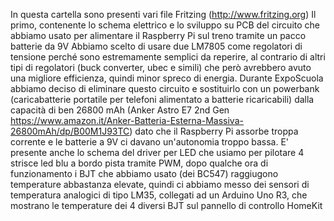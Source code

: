In questa cartella sono presenti vari file Fritzing (http://www.fritzing.org)
Il primo, contenente lo schema elettrico e lo sviluppo su PCB del circuito che abbiamo
usato per alimentare il Raspberry Pi sul treno tramite un pacco batterie da 9V
Abbiamo scelto di usare due LM7805 come regolatori di tensione perché sono estremamente semplici da reperire,
al contrario di altri tipi di regolatori (buck converter, ubec e simili) che però avrebbero avuto una migliore
efficienza, quindi minor spreco di energia. Durante ExpoScuola abbiamo deciso di eliminare questo circuito e
sostituirlo con un powerbank (caricabatterie portatile per telefoni alimentato a batterie ricaricabili) dalla capacità
di  ben 26800 mAh (Anker Astro E7 2nd Gen https://www.amazon.it/Anker-Batteria-Esterna-Massiva-26800mAh/dp/B00M1J93TC)
dato che il Raspberry Pi assorbe troppa corrente e le batterie a 9V ci davano un'autonomia troppo bassa.
E' presente anche lo schema del driver per LED che usiamo per pilotare 4 strisce led blu a bordo pista tramite PWM,
dopo qualche ora di funzionamento i BJT che abbiamo usato (dei BC547) raggiugono temperature abbastanza elevate,
quindi ci abbiamo messo dei sensori di temperatura analogici di tipo LM35, collegati ad un Arduino Uno R3, che mostrano
le temperature dei 4 diversi BJT sul pannello di controllo HomeKit

